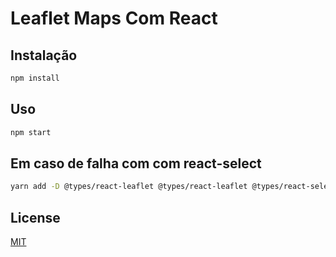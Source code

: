 # Leaflet Maps Com React



## Instalação

```bash
npm install
```

## Uso

```bash
npm start
```

## Em caso de falha com com react-select 

```bash 
yarn add -D @types/react-leaflet @types/react-leaflet @types/react-select
```

## License

[MIT](https://choosealicense.com/licenses/mit/)

